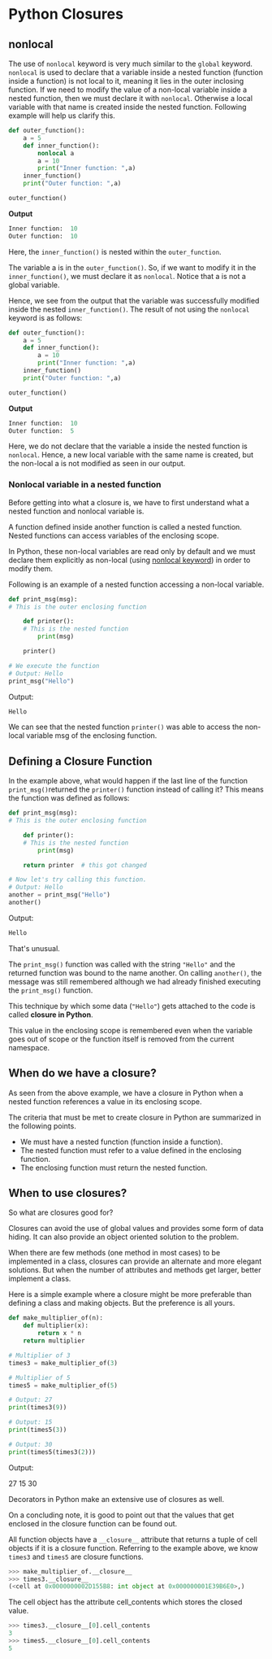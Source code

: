 # Python Closures

## nonlocal

The use of `nonlocal` keyword is very much similar to the `global` keyword. `nonlocal` is used to declare that a variable inside a nested function (function inside a function) is not local to it, meaning it lies in the outer inclosing function. If we need to modify the value of a non-local variable inside a nested function, then we must declare it with `nonlocal`. Otherwise a local variable with that name is created inside the nested function. Following example will help us clarify this.

```python
def outer_function():
    a = 5
    def inner_function():
        nonlocal a
        a = 10
        print("Inner function: ",a)
    inner_function()
    print("Outer function: ",a)

outer_function()
```

**Output**

```python
Inner function:  10
Outer function:  10
```

Here, the `inner_function()` is nested within the `outer_function`.

The variable a is in the `outer_function()`. So, if we want to modify it in the `inner_function()`, we must declare it as `nonlocal`. Notice that a is not a global variable.

Hence, we see from the output that the variable was successfully modified inside the nested `inner_function()`. The result of not using the `nonlocal` keyword is as follows:

```python
def outer_function():
    a = 5
    def inner_function():
        a = 10
        print("Inner function: ",a)
    inner_function()
    print("Outer function: ",a)

outer_function()
```

**Output**

```python
Inner function:  10
Outer function:  5
```

Here, we do not declare that the variable a inside the nested function is `nonlocal`. Hence, a new local variable with the same name is created, but the non-local a is not modified as seen in our output.

### Nonlocal variable in a nested function

Before getting into what a closure is, we have to first understand what a nested function and nonlocal variable is.

A function defined inside another function is called a nested function. Nested functions can access variables of the enclosing scope.

In Python, these non-local variables are read only by default and we must declare them explicitly as non-local (using [nonlocal keyword](https://www.programiz.com/python-programming/keyword-list#nonlocal)) in order to modify them.

Following is an example of a nested function accessing a non-local variable.

```python
def print_msg(msg):
# This is the outer enclosing function

    def printer():
	# This is the nested function
        print(msg)

    printer()

# We execute the function
# Output: Hello
print_msg("Hello")
```

Output:

```python
Hello
```

We can see that the nested function `printer()` was able to access the non-local variable msg of the enclosing function.

## Defining a Closure Function

In the example above, what would happen if the last line of the function `print_msg()`returned the `printer()` function instead of calling it? This means the function was defined as follows:

```python
def print_msg(msg):
# This is the outer enclosing function

    def printer():
    # This is the nested function
        print(msg)

    return printer  # this got changed

# Now let's try calling this function.
# Output: Hello
another = print_msg("Hello")
another()
```

Output:

```python
Hello
```

That's unusual.

The `print_msg()` function was called with the string `"Hello"` and the returned function was bound to the name another. On calling `another()`, the message was still remembered although we had already finished executing the `print_msg()` function.

This technique by which some data (`"Hello"`) gets attached to the code is called **closure in Python**.

This value in the enclosing scope is remembered even when the variable goes out of scope or the function itself is removed from the current namespace.

## When do we have a closure?

As seen from the above example, we have a closure in Python when a nested function references a value in its enclosing scope.

The criteria that must be met to create closure in Python are summarized in the following points.

- We must have a nested function (function inside a function).
- The nested function must refer to a value defined in the enclosing function.
- The enclosing function must return the nested function.

## When to use closures?

So what are closures good for?

Closures can avoid the use of global values and provides some form of data hiding. It can also provide an object oriented solution to the problem.

When there are few methods (one method in most cases) to be implemented in a class, closures can provide an alternate and more elegant solutions. But when the number of attributes and methods get larger, better implement a class.

Here is a simple example where a closure might be more preferable than defining a class and making objects. But the preference is all yours.

```python
def make_multiplier_of(n):
    def multiplier(x):
        return x * n
    return multiplier

# Multiplier of 3
times3 = make_multiplier_of(3)

# Multiplier of 5
times5 = make_multiplier_of(5)

# Output: 27
print(times3(9))

# Output: 15
print(times5(3))

# Output: 30
print(times5(times3(2)))
```

Output:

27
15
30

Decorators in Python make an extensive use of closures as well.

On a concluding note, it is good to point out that the values that get enclosed in the closure function can be found out.

All function objects have a `__closure__` attribute that returns a tuple of cell objects if it is a closure function. Referring to the example above, we know `times3` and `times5` are closure functions.

```python
>>> make_multiplier_of.__closure__
>>> times3.__closure__
(<cell at 0x0000000002D155B8: int object at 0x000000001E39B6E0>,)
```

The cell object has the attribute cell_contents which stores the closed value.

```python
>>> times3.__closure__[0].cell_contents
3
>>> times5.__closure__[0].cell_contents
5
```